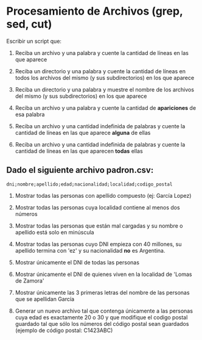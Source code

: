 # Procesamiento de Archivos (grep, sed, cut)


Escribir un script que:

1. Reciba un archivo y una palabra y cuente la cantidad de líneas en las que aparece

1. Reciba un directorio y una palabra y cuente la cantidad de líneas en todos los archivos del mismo (y sus subdirectorios) en los que aparece

1. Reciba un directorio y una palabra y muestre el nombre de los archivos del mismo (y sus subdirectorios) en los que aparece

1. Reciba un archivo y una palabra y cuente la cantidad de **apariciones** de esa palabra

1. Reciba un archivo y una cantidad indefinida de palabras y cuente la cantidad de líneas en las que aparece **alguna** de ellas

1. Reciba un archivo y una cantidad indefinida de palabras y cuente la cantidad de líneas en las que aparecen **todas** ellas


## Dado el siguiente archivo padron.csv:

```
dni;nombre;apellido;edad;nacionalidad;localidad;codigo_postal
```

1. Mostrar todas las personas con apellido compuesto (ej: García Lopez)

1. Mostrar todas las personas cuya localidad contiene al menos dos números

1. Mostrar todas las personas que están mal cargadas y su nombre o apellido está solo en minúscula

1. Mostrar todas las personas cuyo DNI empieza con 40 millones, su apellido termina con 'ez' y su nacionalidad **no** es Argentina.

1. Mostrar únicamente el DNI de todas las personas

1. Mostrar únicamente el DNI de quienes viven en la localidad de 'Lomas de Zamora'

1. Mostrar únicamente las 3 primeras letras del nombre de las personas que se apellidan García

1. Generar un nuevo archivo tal que contenga únicamente a las personas cuya edad es exactamente 20 o 30 y que modifique el codigo postal guardado tal que sólo los números del código postal sean guardados (ejemplo de código postal: C1423ABC)